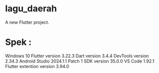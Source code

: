 # lagu_daerah

A new Flutter project.

# Spek :
Windows 10 
Flutter version 3.22.3 
Dart version 3.4.4
DevTools version 2.34.3
Android Studio 2024.1.1 Patch 1
SDK version 35.0.0
VS Code 1.92.1
Flutter extention version 3.94.0
